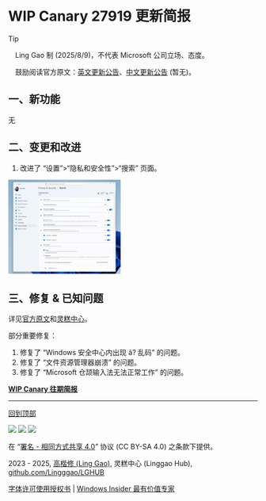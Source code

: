 <SPAN ID = 'HEAD'/>

# WIP Canary 27919 更新简报

> [!TIP]
>
> &emsp;Ling Gao 制 (2025/8/9)，不代表 Microsoft 公司立场、态度。
>
> &emsp;鼓励阅读官方原文：[英文更新公告](https://blogs.windows.com/windows-insider/2025/08/08/announcing-windows-11-insider-preview-build-27919-canary-channel)、[中文更新公告]() (暂无)。

## 一、新功能

无

## 二、变更和改进

1. 改进了 “设置”>“隐私和安全性”>“搜索” 页面。

<img src="Images/27919_1.png" width = "45%" />

## 三、修复 & 已知问题

详见[官方原文](https://blogs.windows.com/windows-insider/2025/08/08/announcing-windows-11-insider-preview-build-27919-canary-channel)和[灵糕中心](https://github.com/Lingggao/LGHUB)。

部分重要修复：

1. 修复了 “Windows 安全中心内出现 â? 乱码” 的问题。
2. 修复了 “文件资源管理器崩溃” 的问题。
3. 修复了 “Microsoft 仓颉输入法无法正常工作” 的问题。

[**WIP Canary 往期简报**](Documents/Canary_Previous)

---

[回到顶部](#HEAD)

<img src="https://mirrors.creativecommons.org/presskit/icons/cc.xlarge.png" width = "3%" /> <img src="https://mirrors.creativecommons.org/presskit/icons/by.xlarge.png" width = "3%" /> <img src="https://mirrors.creativecommons.org/presskit/icons/sa.xlarge.png" width = "3%" />

在 “[署名 - 相同方式共享 4.0](https://creativecommons.org/licenses/by-sa/4.0/legalcode.zh-Hans)” 协议 (CC BY-SA 4.0) 之条款下提供。

2023 - 2025, [高楷修 (Ling Gao)](https://github.com/Lingggao), 灵糕中心 (Linggao Hub), [github.com/Lingggao/LGHUB](https://github.com/Lingggao/LGHUB)

[字体许可使用授权书](Images/字体许可使用授权书.png) | [Windows Insider 最有价值专家](https://github.com/Lingggao/LGHUB/blob/main/Images/Windows%20Insider%20MVP.png?raw=true)
